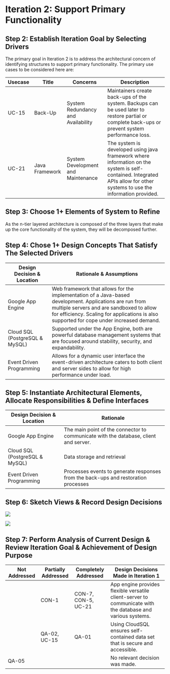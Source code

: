 Iteration 2: Support Primary Functionality
==========================================

Step 2: Establish Iteration Goal by Selecting Drivers
-----------------------------------------------------

The primary goal in Iteration 2 is to address the architectural concern of
identifying structures to support primary functionality. The primary use cases
to be considered here are:

| **Usecase** | **Title**      | **Concerns**                       | **Description**                                                                                                                                                          |
|-------------|----------------|------------------------------------|--------------------------------------------------------------------------------------------------------------------------------------------------------------------------|
| UC-15       | Back-Up        | System Redundancy and Availability | Maintainers create back-ups of the system. Backups can be used later to restore partial or complete back-ups or prevent system performance loss.                         |
| UC-21       | Java Framework | System Development and Maintenance | The system is developed using java framework where information on the system is self-contained. Integrated APIs allow for other systems to use the information provided. |

Step 3: Choose 1+ Elements of System to Refine
----------------------------------------------

As the n-tier layered architecture is composed of the three layers that make up
the core functionality of the system, they will be decomposed further.

Step 4: Chose 1+ Design Concepts That Satisfy The Selected Drivers
------------------------------------------------------------------

| **Design Decision & Location** | **Rationale & Assumptions**                                                                                                                                                                                                                     |
|--------------------------------|-------------------------------------------------------------------------------------------------------------------------------------------------------------------------------------------------------------------------------------------------|
| Google App Engine              | Web framework that allows for the implementation of a Java-based development. Applications are run from multiple servers and are sandboxed to allow for efficiency. Scaling for applications is also supported for cope under increased demand. |
| Cloud SQL (PostgreSQL & MySQL) | Supported under the App Engine, both are powerful database management systems that are focused around stability, security, and expandability.                                                                                                   |
| Event Driven Programming       | Allows for a dynamic user interface the event-driven architecture caters to both client and server sides to allow for high performance under load.                                                                                              |

Step 5: Instantiate Architectural Elements, Allocate Responsibilities & Define Interfaces
-----------------------------------------------------------------------------------------

| **Design Decision & Location** | **Rationale**                                                                        |
|--------------------------------|--------------------------------------------------------------------------------------|
| Google App Engine              | The main point of the connector to communicate with the database, client and server. |
| Cloud SQL (PostgreSQL & MySQL) | Data storage and retrieval                                                           |
| Event Driven Programming       | Processes events to generate responses from the back-ups and restoration processes   |

Step 6: Sketch Views & Record Design Decisions
----------------------------------------------

![](media/ec1461fc102dcdc287741f119664032b.png)

![](media/4dac4b0d49d040b898c5f25c029833a7.png)

Step 7: Perform Analysis of Current Design & Review Iteration Goal & Achievement of Design Purpose
--------------------------------------------------------------------------------------------------

| **Not Addressed** | **Partially Addressed** | **Completely Addressed** | **Design Decisions Made in Iteration 1**                                                                   |
|-------------------|-------------------------|--------------------------|------------------------------------------------------------------------------------------------------------|
|                   | CON-1                   | CON-7, CON-5, UC-21      | App engine provides flexible versatile client-server to communicate with the database and various systems. |
|                   | QA-02, UC-15            | QA-01                    | Using CloudSQL ensures self-contained data set that is secure and accessible.                              |
| QA-05             |                         |                          | No relevant decision was made.                                                                             |
